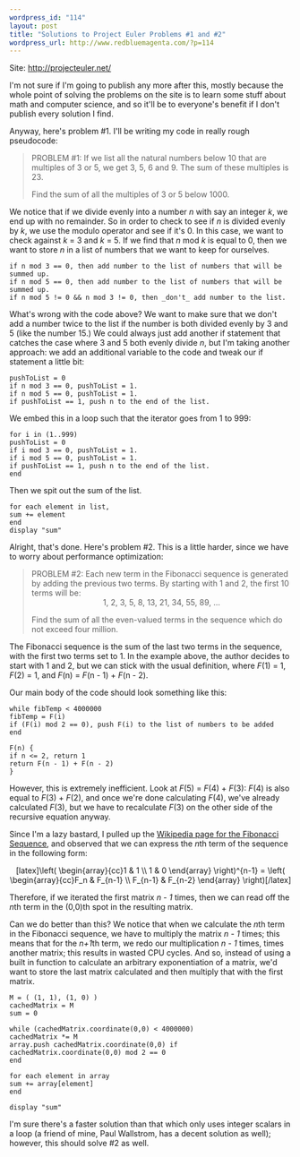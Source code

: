 ```yaml
--- 
wordpress_id: "114"
layout: post
title: "Solutions to Project Euler Problems #1 and #2"
wordpress_url: http://www.redbluemagenta.com/?p=114
---
```

Site: <a href="http://projecteuler.net/">http://projecteuler.net/</a>

I'm not sure if I'm going to publish any more after this, mostly because the whole point of solving the problems on the site is to learn some stuff about math and computer science, and so it'll be to everyone's benefit if I don't publish every solution I find.

Anyway, here's problem #1.  I'll be writing my code in really rough pseudocode:

<blockquote>PROBLEM #1: If we list all the natural numbers below 10 that are multiples of 3 or 5, we get 3, 5, 6 and 9. The sum of these multiples is 23.

Find the sum of all the multiples of 3 or 5 below 1000.</blockquote>

We notice that if we divide evenly into a number <em>n</em> with say an integer <em>k</em>, we end up with no remainder.  So in order to check to see if <em>n</em> is divided evenly by <em>k</em>, we use the modulo operator and see if it's 0.  In this case, we want to check against <em>k</em> = 3 and <em>k</em> = 5.  If we find that <em>n</em> mod <em>k</em> is equal to 0, then we want to store <em>n</em> in a list of numbers that we want to keep for ourselves.

<pre><code>if n mod 3 == 0, then add number to the list of numbers that will be summed up.
if n mod 5 == 0, then add number to the list of numbers that will be summed up.
if n mod 5 != 0 && n mod 3 != 0, then _don't_ add number to the list.</code></pre>

What's wrong with the code above?  We want to make sure that we don't add a number twice to the list if the number is both divided evenly by 3 and 5 (like the number 15.)  We could always just add another if statement that catches the case where 3 and 5 both evenly divide <em>n</em>, but I'm taking another approach: we add an additional variable to the code and tweak our if statement a little bit:

<pre><code>pushToList = 0
if n mod 3 == 0, pushToList = 1.
if n mod 5 == 0, pushToList = 1.
if pushToList == 1, push n to the end of the list.</code></pre>

We embed this in a loop such that the iterator goes from 1 to 999:

<pre><code>for i in (1..999)
pushToList = 0
if i mod 3 == 0, pushToList = 1.
if i mod 5 == 0, pushToList = 1.
if pushToList == 1, push n to the end of the list.
end
</code></pre>

Then we spit out the sum of the list.

<pre><code>for each element in list,
sum += element
end
display "sum"
</code></pre>

Alright, that's done.  Here's problem #2.  This is a little harder, since we have to worry about performance optimization:

<blockquote>PROBLEM #2: Each new term in the Fibonacci sequence is generated by adding the previous two terms. By starting with 1 and 2, the first 10 terms will be:

<center>1, 2, 3, 5, 8, 13, 21, 34, 55, 89, ...</center>

Find the sum of all the even-valued terms in the sequence which do not exceed four million.</blockquote>

The Fibonacci sequence is the sum of the last two terms in the sequence, with the first two terms set to 1.  In the example above, the author decides to start with 1 and 2, but we can stick with the usual definition, where <em>F</em>(1) = 1, <em>F</em>(2) = 1, and <em>F</em>(n) = <em>F</em>(n - 1) + <em>F</em>(n - 2).

Our main body of the code should look something like this:

<pre><code>while fibTemp < 4000000
fibTemp = F(i)
if (F(i) mod 2 == 0), push F(i) to the list of numbers to be added
end

F(n) {
if n <= 2, return 1
return F(n - 1) + F(n - 2)
}</code></pre>

However, this is extremely inefficient.  Look at <em>F</em>(5) = <em>F</em>(4) + <em>F</em>(3): <em>F</em>(4) is also equal to <em>F</em>(3) + <em>F</em>(2), and once we're done calculating <em>F</em>(4), we've already calculated <em>F</em>(3), but we have to recalculate <em>F</em>(3) on the other side of the recursive equation anyway.

Since I'm a lazy bastard, I pulled up the <a href="http://en.wikipedia.org/wiki/Fibonacci_sequence">Wikipedia page for the Fibonacci Sequence</a>, and observed that we can express the <em>n</em>th term of the sequence in the following form:

<center>[latex]\left( \begin{array}{cc}1 & 1 \\ 1 & 0 \end{array} \right)^{n-1} = \left( \begin{array}{cc}F_n & F_{n-1} \\ F_{n-1} & F_{n-2} \end{array} \right)[/latex]</center>

Therefore, if we iterated the first matrix <em>n - 1</em> times, then we can read off the <em>n</em>th term in the (0,0)th spot in the resulting matrix.

Can we do better than this?  We notice that when we calculate the <em>n</em>th term in the Fibonacci sequence, we have to multiply the matrix <em>n - 1</em> times; this means that for the <em>n+1</em>th term, we redo our multiplication <em>n - 1</em> times, times another matrix; this results in wasted CPU cycles.  And so, instead of using a built in function to calculate an arbitrary exponentiation of a matrix, we'd want to store the last matrix calculated and then multiply that with the first matrix.

<pre><code>M = ( (1, 1), (1, 0) )
cachedMatrix = M
sum = 0

while (cachedMatrix.coordinate(0,0) < 4000000)
cachedMatrix *= M
array.push cachedMatrix.coordinate(0,0) if cachedMatrix.coordinate(0,0) mod 2 == 0
end

for each element in array
sum += array[element]
end

display "sum"</code></pre>

I'm sure there's a faster solution than that which only uses integer scalars in a loop (a friend of mine, Paul Wallstrom, has a decent solution as well); however, this should solve #2 as well.

